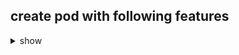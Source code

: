 ## create pod with following features 

<details><summary>show</summary>
<p>
```bash
1. create  pod using deployment in openshift 
2. do manual scaling 
3. create service of nodeport type and check EP details 
4. use same docker image which you have used in your k8s 
5. make sure you are doing in your custom project  yourname-fiserv

```
</p>
</details>

## Creating storage using secret and mount insid pod 

<img src="task1.png">


